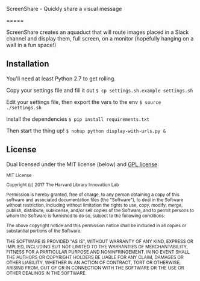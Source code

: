 ScreenShare - Quickly share a visual message

=====

ScreenShare creates an aquaduct that will route images placed in a Slack channel and display them, full screen,
on a monitor (hopefully hanging on a wall in a fun space!)

## Installation

You'll need at least Python 2.7 to get rolling.

Copy your settings file and fill it out
`$ cp settings.sh.example settings.sh`

Edit your settings file, then export the vars to the env
`$ source ./settings.sh`

Install the dependencies
`$ pip install requirements.txt`

Then start the thing up!
`$ nohup python display-with-urls.py &`

## License

Dual licensed under the MIT license (below) and [GPL license](http://www.gnu.org/licenses/gpl-3.0.html).

<small>
MIT License

Copyright (c) 2017 The Harvard Library Innovation Lab

Permission is hereby granted, free of charge, to any person obtaining a copy of this software and associated documentation files (the "Software"), to deal in the Software without restriction, including without limitation the rights to use, copy, modify, merge, publish, distribute, sublicense, and/or sell copies of the Software, and to permit persons to whom the Software is furnished to do so, subject to the following conditions:

The above copyright notice and this permission notice shall be included in all copies or substantial portions of the Software.

THE SOFTWARE IS PROVIDED "AS IS", WITHOUT WARRANTY OF ANY KIND, EXPRESS OR IMPLIED, INCLUDING BUT NOT LIMITED TO THE WARRANTIES OF MERCHANTABILITY, FITNESS FOR A PARTICULAR PURPOSE AND NONINFRINGEMENT. IN NO EVENT SHALL THE AUTHORS OR COPYRIGHT HOLDERS BE LIABLE FOR ANY CLAIM, DAMAGES OR OTHER LIABILITY, WHETHER IN AN ACTION OF CONTRACT, TORT OR OTHERWISE, ARISING FROM, OUT OF OR IN CONNECTION WITH THE SOFTWARE OR THE USE OR OTHER DEALINGS IN THE SOFTWARE.
</small>
